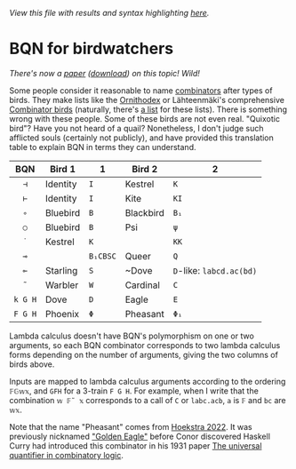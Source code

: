*View this file with results and syntax highlighting [here](https://mlochbaum.github.io/BQN/doc/birds.html).*

# BQN for birdwatchers

*There's now a [paper](https://dl.acm.org/doi/10.1145/3520306.3534504) ([download](https://raw.githubusercontent.com/codereport/Content/main/Publications/Combinatory_Logic_and_Combinators_in_Array_Languages.pdf)) on this topic! Wild!*

Some people consider it reasonable to name [combinators](primitive.md#modifiers) after types of birds. They make lists like the [Ornithodex](https://wiki.xxiivv.com/site/logic.html#ref) or Lähteenmäki's comprehensive [Combinator birds](https://blog.lahteenmaki.net/combinator-birds.html) (naturally, there's [a list](https://combinatorylogic.com/links.html) for these lists). There is something wrong with these people. Some of these birds are not even real. "Quixotic bird"? Have you not heard of a quail? Nonetheless, I don't judge such afflicted souls (certainly not publicly), and have provided this translation table to explain BQN in terms they can understand.



|   BQN   | Bird 1   | 1        | Bird 2       | 2                              |
| :-----: | -------- | -------- | ------------ | ------------------------------ |
|   `⊣`   | Identity | `I`      | Kestrel      | `K`                            |
|   `⊢`   | Identity | `I`      | Kite         | `KI`                           |
|   `∘`   | Bluebird | `B`      | Blackbird    | `B₁`                           |
|   `○`   | Bluebird | `B`      | Psi          | `ψ`                            |
|   `˙`   | Kestrel  | `K`      |              | `KK`                           |
|   `⊸`   |          | `B₁CBSC` | Queer        | `Q`                            |
|   `⟜`   | Starling | `S`      | ~Dove        | `D`-like: `labcd.ac(bd)`       |
|   `˜`   | Warbler  | `W`      | Cardinal     | `C`                            |
| `k G H` | Dove     | `D`      | Eagle        | `E`                            |
| `F G H` | Phoenix  | `Φ`      | Pheasant     | `Φ₁`                           |

Lambda calculus doesn't have BQN's polymorphism on one or two arguments, so each BQN combinator corresponds to two lambda calculus forms depending on the number of arguments, giving the two columns of birds above.

Inputs are mapped to lambda calculus arguments according to the ordering `𝔽𝔾𝕨𝕩`, and `GFH` for a 3-train `F G H`. For example, when I write that the combination `𝕨 𝔽˜ 𝕩` corresponds to a call of `C` or `labc.acb`, `a` is `𝔽` and `bc` are `𝕨𝕩`.

Note that the name "Pheasant" comes from [Hoekstra 2022](https://github.com/codereport/Content/blob/main/Publications/Combinatory_Logic_and_Combinators_in_Array_Languages.pdf). It was previously nicknamed ["Golden Eagle"](https://nitter.net/code_report/status/1440208242529882112#m) before Conor discovered Haskell Curry had introduced this combinator in his 1931 paper [The universal quantifier in combinatory logic](https://www.jstor.org/stable/1968422).

